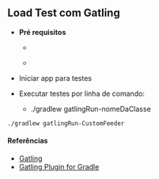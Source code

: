 ## Load Test com Gatling

- **Pré requisitos**
  - >  
  - > 

- Iniciar app para testes

- Executar testes por linha de comando:
    - ./gradlew gatlingRun-nomeDaClasse
    
```
./gradlew gatlingRun-CustomFeeder
```

#### Referências

- [Gatling](https://gatling.io/)
- [Gatling Plugin for Gradle](https://github.com/lkishalmi/gradle-gatling-plugin)
